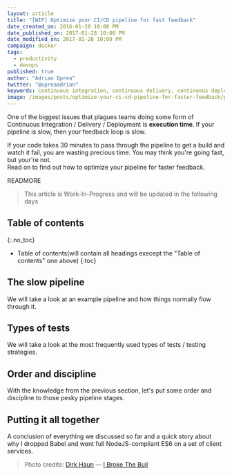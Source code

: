 ```yaml
---
layout: article
title: "[WIP] Optimize your CI/CD pipeline for fast feedback"
date_created_on: 2016-01-28 10:00 PM
date_published_on: 2017-01-28 10:00 PM
date_modified_on: 2017-01-28 10:00 PM
campaign: docker
tags:
  - productivity
  - devops
published: true
author: "Adrian Oprea"
twitter: "@opreaadrian"
keywords: continuous integration, continuous delivery, continuous deployment, microservices, productivity, infrastructure, devops, docker, docker containers
image: /images/posts/optimize-your-ci-cd-pipeline-for-faster-feedback/post.jpg
---
```


One of the biggest issues that plagues teams doing some form of Continuous Integration / Delivery / Deployment is **execution time**.
If your pipeline is slow, then your feedback loop is slow.  

If your code takes 30 minutes to pass through the pipeline
to get a build and watch it fail, you are wasting precious time.
You may think you're going fast, but your're not.  
Read on to find out how to optimize your pipeline for faster feedback.

READMORE

> This article is Work-In-Progress and will be updated in the following days

## Table of contents
{:.no_toc}

* Table of contents(will contain all headings execept the "Table of contents" one above)
{:toc}

## The slow pipeline
We will take a look at an example pipeline and how things normally flow through it.

## Types of tests
We will take a look at the most frequently used types of tests / testing strategies.

## Order and discipline
With the knowledge from the previous section, let's put some order and discipline to those pesky pipeline stages.

## Putting it all together
A conclusion of everything we discussed so far and a quick story about why I dropped Babel and went full NodeJS-compliant ES6 on a set of client services.

> Photo credits:
> [Dirk Haun](https://www.flickr.com/photos/dhaun/) &mdash; [I Broke The Buil](https://flic.kr/p/9zewGu)
